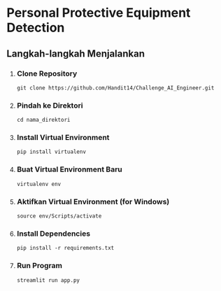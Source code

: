 # Personal Protective Equipment Detection

## Langkah-langkah Menjalankan 
1. ### Clone Repository
   `git clone https://github.com/Handit14/Challenge_AI_Engineer.git`
2. ### Pindah ke Direktori
   `cd nama_direktori`
3. ### Install Virtual Environment
   `pip install virtualenv`
4. ### Buat Virtual Environment Baru
   `virtualenv env`
5. ### Aktifkan Virtual Environment (for Windows)
   `source env/Scripts/activate`
6. ### Install Dependencies
   `pip install -r requirements.txt`
6. ### Run Program
   `streamlit run app.py`
   
